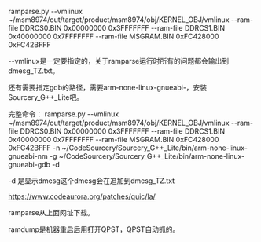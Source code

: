ramparse.py --vmlinux ~/msm8974/out/target/product/msm8974/obj/KERNEL_OBJ/vmlinux --ram-file DDRCS0.BIN 0x00000000 0x3FFFFFFF --ram-file DDRCS1.BIN 0x40000000 0x7FFFFFFF --ram-file MSGRAM.BIN 0xFC428000 0xFC42BFFF

--vmlinux是一定要指定的，关于ramparse运行时所有的问题都会输出到dmesg_TZ.txt。

还有需要指定gdb的路径，需要arm-none-linux-gnueabi-，安装Sourcery_G++_Lite吧。

完整命令：
ramparse.py --vmlinux ~/msm8974/out/target/product/msm8974/obj/KERNEL_OBJ/vmlinux --ram-file DDRCS0.BIN 0x00000000 0x3FFFFFFF --ram-file DDRCS1.BIN 0x40000000 0x7FFFFFFF --ram-file MSGRAM.BIN 0xFC428000 0xFC42BFFF -n ~/CodeSourcery/Sourcery_G++_Lite/bin/arm-none-linux-gnueabi-nm -g ~/CodeSourcery/Sourcery_G++_Lite/bin/arm-none-linux-gnueabi-gdb -d

-d 是显示dmesg这个dmesg会在追加到dmesg_TZ.txt

https://www.codeaurora.org/patches/quic/la/

ramparse从上面网址下载。

ramdump是机器重启后用打开QPST，QPST自动抓的。

